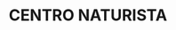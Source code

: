 ---
title: "CENTRO NATURISTA"
url: /buenaventura/centro-naturista/
shop: suplementos nutricionales
---